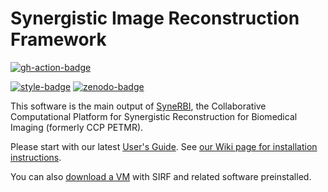 # Synergistic Image Reconstruction Framework

[![gh-action-badge]][gh-action-link]
<!--
[![coveralls-badge]][coveralls] [![codecov-badge]][codecov] -->
[![style-badge]][style-link]
[![zenodo-badge]][zenodo-link]

This software is the main output of [SyneRBI](https://www.ccpsynerbi.ac.uk), the Collaborative Computational 
Platform for Synergistic Reconstruction for Biomedical Imaging (formerly CCP PETMR).

Please start with our latest [User's Guide](doc/UserGuide.md).
See [our Wiki page for installation instructions](https://github.com/SyneRBI/SIRF/wiki/Installation-instructions).

You can also [download a VM](https://doi.org/10.5281/zenodo.2707911) with SIRF and related software preinstalled.

[coveralls-badge]: https://coveralls.io/repos/github/CCPPETMR/SIRF/badge.svg?branch=master
[coveralls]: https://coveralls.io/github/CCPPETMR/SIRF?branch=master
[codecov-badge]: https://codecov.io/gh/SyneRBI/SIRF/branch/master/graph/badge.svg
[codecov]: https://codecov.io/gh/SyneRBI/SIRF
[gh-action-badge]: https://github.com/SyneRBI/SIRF/actions/workflows/build-test.yml/badge.svg
[gh-action-link]: https://github.com/SyneRBI/SIRF/actions/workflows/build-test.yml
[travis-badge]: https://travis-ci.org/SyneRBI/SIRF.svg?branch=master
[travis]: https://travis-ci.org/SyneRBI/SIRF
[style-badge]: https://api.codacy.com/project/badge/Grade/392861b4085f4f438d12c41029f86b47
[style-link]: https://www.codacy.com/gh/SyneRBI/SIRF?utm_source=github.com&amp;utm_medium=referral&amp;utm_content=SyneRBI/SIRF&amp;utm_campaign=Badge_Grade
[zenodo-badge]: https://zenodo.org/badge/DOI/10.5281/zenodo.3885368.svg
[zenodo-link]: https://doi.org/10.5281/zenodo.3885368
